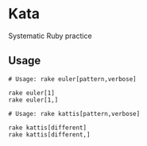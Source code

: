 # Kata

Systematic Ruby practice

## Usage

```shell
# Usage: rake euler[pattern,verbose]

rake euler[1]
rake euler[1,]

# Usage: rake kattis[pattern,verbose]

rake kattis[different]
rake kattis[different,]
```
